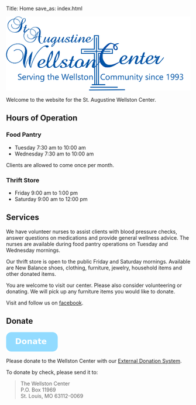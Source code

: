 Title: Home
save_as: index.html

![logo](img/wellston_ver1_blue.png)

Welcome to the website for the St. Augustine Wellston Center.

## Hours of Operation

### Food Pantry

*   Tuesday        7:30 am to 10:00 am
*   Wednesday      7:30 am to 10:00 am

 Clients are allowed to come once per month.

### Thrift Store

*   Friday         9:00 am to 1:00 pm
*   Saturday       9:00 am to 12:00 pm

## Services

We have volunteer nurses to assist clients with blood pressure checks, answer questions on medications and provide general wellness advice.  The nurses are available during food pantry operations on Tuesday and Wednesday mornings.

Our thrift store is open to the public Friday and Saturday mornings.  Available are New Balance shoes, clothing, furniture, jewelry, household items and other donated items.

You are welcome to visit our center.  Please also consider volunteering or donating.  We will pick up any furniture items you would like to donate.

Visit and follow us on [facebook](https://www.facebook.com/wellstoncenter/).

## Donate

[![donate](img/donate_button.png)](http://weblink.donorperfect.com/WellstonCenterOnlineDonation)

Please donate to the Wellston Center with our [External Donation System](http://weblink.donorperfect.com/WellstonCenterOnlineDonation).

To donate by check, please send it to:

>    The Wellston Center  
>    P.O. Box 11969  
>    St. Louis, MO 63112-0069  
